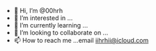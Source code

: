 - 👋 Hi, I’m @00hrh
- 👀 I’m interested in ... 
- 🌱 I’m currently learning ...
- 💞️ I’m looking to collaborate on ...
- 📫 How to reach me ...email iihrhii@icloud.com

<!---
00hrh/00hrh is a ✨ special ✨ repository because its `README.md` (this file) appears on your GitHub profile.
You can click the Preview link to take a look at your changes.
--->
